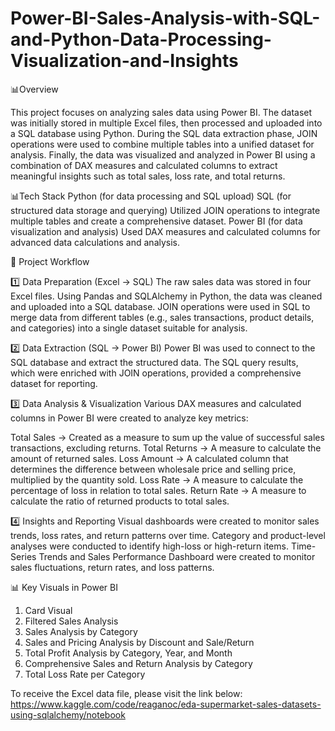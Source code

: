# Power-BI-Sales-Analysis-with-SQL-and-Python-Data-Processing-Visualization-and-Insights

📊Overview

This project focuses on analyzing sales data using Power BI. The dataset was initially stored in multiple Excel files, then processed and uploaded into a SQL database using Python. During the SQL data extraction phase, JOIN operations were used to combine multiple tables into a unified dataset for analysis. Finally, the data was visualized and analyzed in Power BI using a combination of DAX measures and calculated columns to extract meaningful insights such as total sales, loss rate, and total returns.

📊Tech Stack
Python (for data processing and SQL upload)
SQL (for structured data storage and querying)
Utilized JOIN operations to integrate multiple tables and create a comprehensive dataset.
Power BI (for data visualization and analysis)
Used DAX measures and calculated columns for advanced data calculations and analysis.


📂 Project Workflow


1️⃣ Data Preparation (Excel → SQL)
The raw sales data was stored in four Excel files.
Using Pandas and SQLAlchemy in Python, the data was cleaned and uploaded into a SQL database.
JOIN operations were used in SQL to merge data from different tables (e.g., sales transactions, product details, and categories) into a single dataset suitable for analysis.


2️⃣ Data Extraction (SQL → Power BI)
Power BI was used to connect to the SQL database and extract the structured data.
The SQL query results, which were enriched with JOIN operations, provided a comprehensive dataset for reporting.


3️⃣ Data Analysis & Visualization
Various DAX measures and calculated columns in Power BI were created to analyze key metrics:

Total Sales → Created as a measure to sum up the value of successful sales transactions, excluding returns.
Total Returns → A measure to calculate the amount of returned sales.
Loss Amount → A calculated column that determines the difference between wholesale price and selling price, multiplied by the quantity sold.
Loss Rate → A measure to calculate the percentage of loss in relation to total sales.
Return Rate → A measure to calculate the ratio of returned products to total sales.


4️⃣ Insights and Reporting
Visual dashboards were created to monitor sales trends, loss rates, and return patterns over time.
Category and product-level analyses were conducted to identify high-loss or high-return items.
Time-Series Trends and Sales Performance Dashboard were created to monitor sales fluctuations, return rates, and loss patterns.

📊 Key Visuals in Power BI
1. Card Visual
2. Filtered Sales Analysis
3. Sales Analysis by Category
4. Sales and Pricing Analysis by Discount and Sale/Return
5. Total Profit Analysis by Category, Year, and Month
6. Comprehensive Sales and Return Analysis by Category
7. Total Loss Rate per Category


To receive the Excel data file, please visit the link below:
https://www.kaggle.com/code/reaganoc/eda-supermarket-sales-datasets-using-sqlalchemy/notebook
